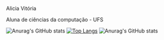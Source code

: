 Alicia Vitória

Aluna de ciências da computação - UFS


![Anurag's GitHub stats](https://github-readme-stats.vercel.app/api?username=aliciasnts&hide=contribs,prs)
[![Top Langs](https://github-readme-stats.vercel.app/api/top-langs/?username=aliciasnts&layout=donut-vertical)](https://github.com/anuraghazra/github-readme-stats)
![Anurag's GitHub stats](https://github-readme-stats.vercel.app/api?username=aliciasnts&show_icons=true&bg_color=00000000)
